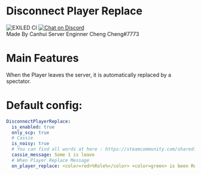 # Disconnect Player Replace
![EXILED CI](https://github.com/galaxy119/EXILED/workflows/EXILED%20CI/badge.svg?branch=2.0.0)
<a href="https://discord.gg/JQcM2WwYfH">
  <img src="https://img.shields.io/discord/770662699239473162?logo=discord" alt="Chat on Discord">
</a><br>
Made By Canhui Server Enginner Cheng Cheng#7773

# Main Features
When the Player leaves the server, it is automatically replaced by a spectator.

# Default config:
```yaml
DisconnectPlayerReplace:
  is_enabled: true
  only_scp: true
  # Cassie
  is_noisy: true
  # You can find all words at here : https://steamcommunity.com/sharedfiles/filedetails/?id=1577299753
  cassie_message: Some 1 is leave
  # When Player Replace Message
  on_player_replace: <color=red>%Role%</color> <color=green> is been Replaced</color>.
```
